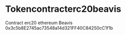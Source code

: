 # Tokencontracterc20beavis
Contract erc20 ethereum Beavis 0x3c5b8E2745ac73548a14d321FF40C84250cC1f1b
